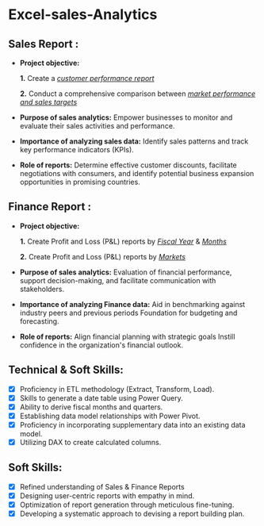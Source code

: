 # Excel-sales-Analytics

## Sales Report :


- **Project objective:** 

    **1.** Create a _[customer performance report](https://github.com/gudiyayadav2020/Excel-sales-Analytics/blob/master/Customer%20Performance%20Report..pdf)_ 

    **2.** Conduct a comprehensive comparison between _[market performance and sales targets](https://github.com/gudiyayadav2020/Excel-sales-Analytics/blob/master/Customer%20Performance%20Report.pdf)_

- **Purpose of sales analytics:** Empower businesses to monitor and evaluate their sales activities and performance.

- **Importance of analyzing sales data:** Identify sales patterns and track key performance indicators (KPIs).

- **Role of reports:** Determine effective customer discounts, facilitate negotiations with consumers, and identify potential business expansion opportunities in promising countries.


## Finance Report :

- **Project objective:** 

    **1.** Create Profit and Loss (P&L) reports by _[Fiscal Year](https://github.com/gudiyayadav2020/Excel-sales-Analytics/blob/master/P%26L%20Statement%20by%20Fiscal%20Year.pdf)_ & _[Months](https://github.com/gudiyayadav2020/Excel-sales-Analytics/blob/master/P%26L%20Statement%20by%20Months.pdf)_ 

   **2.** Create Profit and Loss (P&L) reports by _[Markets](https://github.com/gudiyayadav2020/Excel-sales-Analytics/blob/master/P%26L%20statement%20by%20Markets.pdf)_

- **Purpose of sales analytics:** Evaluation of financial performance, support decision-making, and facilitate communication with stakeholders.

- **Importance of analyzing Finance data:** Aid in benchmarking against industry peers and previous periods Foundation for budgeting and forecasting.

- **Role of reports:** Align financial planning with strategic goals Instill confidence in the organization's financial outlook.


## Technical & Soft Skills:
- [x]	Proficiency in ETL methodology (Extract, Transform, Load).
- [x]	Skills to generate a date table using Power Query.
- [x]	Ability to derive fiscal months and quarters.
- [x]	Establishing data model relationships with Power Pivot.
- [x]	Proficiency in incorporating supplementary data into an existing data model.
- [x]	Utilizing DAX to create calculated columns.

## Soft Skills:
- [x]	Refined understanding of Sales & Finance Reports
- [x]	Designing user-centric reports with empathy in mind.
- [x]	Optimization of report generation through meticulous fine-tuning.
- [x]	Developing a systematic approach to devising a report building plan.

